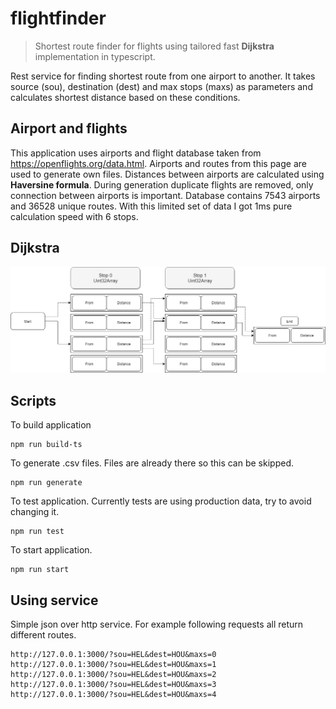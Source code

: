 # flightfinder

> Shortest route finder for flights using tailored fast <b>Dijkstra</b> implementation in typescript.

Rest service for finding shortest route from one airport to another. It takes source (sou), destination (dest) and max stops (maxs) as parameters and calculates shortest distance based on these conditions.

## Airport and flights

This application uses airports and flight database taken from https://openflights.org/data.html. Airports and routes from this page are used to generate own files. Distances between airports are calculated using <b>Haversine formula</b>. During generation duplicate flights are removed, only connection between airports is important. Database contains 7543 airports and 36528 unique routes. With this limited set of data I got 1ms pure calculation speed with 6 stops.

## Dijkstra

![Diagram](https://github.com/okva/flightfinder/blob/master/dijdiagram.png)

## Scripts

To build application 
```shell
npm run build-ts
```

To generate .csv files. Files are already there so this can be skipped.
```shell
npm run generate
```

To test  application. Currently tests are using production data, try to avoid changing it.
```shell
npm run test
```

To start application.
```shell
npm run start
```

## Using service

Simple json over http service. For example following requests all return different routes. 

```
http://127.0.0.1:3000/?sou=HEL&dest=HOU&maxs=0
http://127.0.0.1:3000/?sou=HEL&dest=HOU&maxs=1
http://127.0.0.1:3000/?sou=HEL&dest=HOU&maxs=2
http://127.0.0.1:3000/?sou=HEL&dest=HOU&maxs=3
http://127.0.0.1:3000/?sou=HEL&dest=HOU&maxs=4
```
